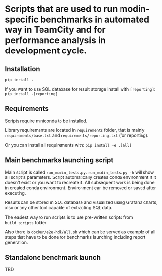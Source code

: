 # Scripts that are used to run modin-specific benchmarks in automated way in TeamCity and for performance analysis in development cycle.


## Installation

`pip install .`

If you want to use SQL database for result storage install with `[reporting]`:
`pip install .[reporting]`

## Requirements

Scripts require miniconda to be installed.

Library requirements are located in `requirements` folder, that is mainly `requirements/base.txt` and `requirements/reporting.txt` (for reporting).

Or you can install all requirements with: `pip install -e .[all]`

## Main benchmarks launching script

Main script is called `run_modin_tests.py`. ```run_modin_tests.py -h``` will show all script's parameters. 
Script automatically creates conda environment if it doesn't exist or you want to recreate it.
All subsequent work is being done in created conda environment. Environment can be removed or saved after executing.

Results can be stored in SQL database and visualized using Grafana charts, xlsx or any other tool capable of extracting SQL data.

The easiest way to run scripts is to use pre-written scripts from `build_scripts` folder

Also there is `docker/e2e-hdk/all.sh` which can be served as example of all steps that have to be done for benchmarks launching including report generation.

## Standalone benchmark launch

TBD
